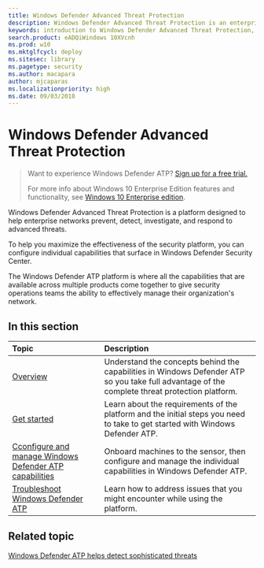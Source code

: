```yaml
---
title: Windows Defender Advanced Threat Protection
description: Windows Defender Advanced Threat Protection is an enterprise security platform that helps secops to prevent, detect, investigate, and respond to possible cybersecurity threats related to advanced persistent threats.
keywords: introduction to Windows Defender Advanced Threat Protection, introduction to Windows Defender ATP, cybersecurity, advanced persistent threat, enterprise security, machine behavioral sensor, cloud security, analytics, threat intelligence
search.product: eADQiWindows 10XVcnh
ms.prod: w10
ms.mktglfcycl: deploy
ms.sitesec: library
ms.pagetype: security
ms.author: macapara
author: mjcaparas
ms.localizationpriority: high
ms.date: 09/03/2018
---
```


# Windows Defender Advanced Threat Protection

>Want to experience Windows Defender ATP? [Sign up for a free trial.](https://www.microsoft.com/en-us/WindowsForBusiness/windows-atp?ocid=docs-wdatp-main-abovefoldlink)
>
>For more info about Windows 10 Enterprise Edition features and functionality, see [Windows 10 Enterprise edition](https://www.microsoft.com/WindowsForBusiness/buy).

Windows Defender Advanced Threat Protection is a platform designed to help enterprise networks prevent, detect, investigate, and respond to advanced threats.

To help you maximize the effectiveness of the security platform, you can configure individual capabilities that surface in Windows Defender Security Center. 

The Windows Defender ATP platform is where all the capabilities that are available across multiple products come together to give security operations teams the ability to effectively manage their organization's network.

## In this section

Topic | Description
:---|:---
[Overview](overview.md) | Understand the concepts behind the capabilities in Windows Defender ATP so you take full advantage of the complete threat protection platform. 
[Get started](get-started.md) | Learn about the requirements of the platform and the initial steps you need to take to get started with Windows Defender ATP.
[Cconfigure and manage Windows Defender ATP capabilities](onboard.md)| Onboard machines to the sensor, then configure and manage the individual capabilities in Windows Defender ATP. 
[Troubleshoot Windows Defender ATP](troubleshoot-wdatp.md) | Learn how to address issues that you might encounter while using the platform.

## Related topic
[Windows Defender ATP helps detect sophisticated threats](https://www.microsoft.com/itshowcase/Article/Content/854/Windows-Defender-ATP-helps-detect-sophisticated-threats)
